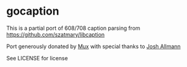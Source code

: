 # gocaption

This is a partial port of 608/708 caption parsing from https://github.com/szatmary/libcaption 

Port generously donated by [Mux](mux.com) with special thanks to [Josh Allmann](https://github.com/j0sh)

See LICENSE for license
